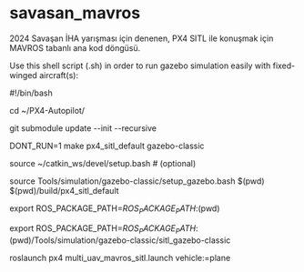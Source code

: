 # savasan_mavros
2024 Savaşan İHA yarışması için denenen, PX4 SITL ile konuşmak için MAVROS tabanlı ana kod döngüsü.

Use this shell script (.sh) in order to run gazebo simulation easily with fixed-winged aircraft(s):

#!/bin/bash

cd ~/PX4-Autopilot/

git submodule update --init --recursive

DONT_RUN=1 make px4_sitl_default gazebo-classic

source ~/catkin_ws/devel/setup.bash    # (optional)

source Tools/simulation/gazebo-classic/setup_gazebo.bash $(pwd) $(pwd)/build/px4_sitl_default

export ROS_PACKAGE_PATH=$ROS_PACKAGE_PATH:$(pwd)

export ROS_PACKAGE_PATH=$ROS_PACKAGE_PATH:$(pwd)/Tools/simulation/gazebo-classic/sitl_gazebo-classic

roslaunch px4 multi_uav_mavros_sitl.launch vehicle:=plane 
